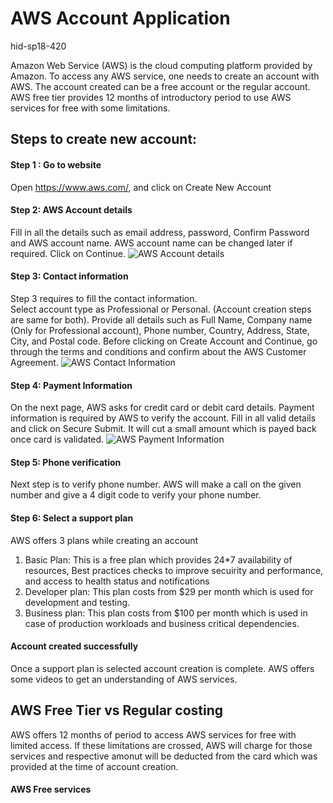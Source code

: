 # AWS Account Application 

hid-sp18-420

Amazon Web Service (AWS) is the cloud computing platform provided by Amazon.  To access any AWS service, one needs to create an account with AWS. The account created can be a free account or the regular account. AWS free tier provides 12 months of introductory period to use AWS services for free with some limitations. 

## Steps to create new account:

#### Step 1 : Go to website

Open https://www.aws.com/, and click on Create New Account

#### Step 2: AWS Account details

Fill in all the details such as email address, password, Confirm Password and AWS account name. AWS account name can be changed later if required. 
Click on Continue. 
![AWS Account details](https://github.com/cloudmesh-community/hid-sp18-420/blob/master/tutorial/images/aws%20step%202.jpg?raw=true)


#### Step 3: Contact information

Step 3 requires to fill the contact information.  
Select account type as Professional or Personal. (Account creation steps are same for both).
Provide all details such as Full Name, Company name (Only for Professional account), Phone number, Country, Address, State, City, and Postal code. 
Before clicking on Create Account and Continue, go through the terms and conditions and confirm about the AWS Customer Agreement. 
![AWS Contact Information](https://github.com/cloudmesh-community/hid-sp18-420/blob/master/tutorial/images/aws_account_step3.PNG?raw=true)

#### Step 4: Payment Information

On the next page, AWS asks for credit card or debit card details. Payment information is required by AWS to verify the account. 
Fill in all valid details and click on Secure Submit. 
It will cut a small amount which is payed back once card is validated. 
![AWS Payment Information](https://github.com/cloudmesh-community/hid-sp18-420/blob/master/tutorial/images/aws_account_payment.PNG?raw=true)


#### Step 5: Phone verification

Next step is to verify phone number. AWS will make a call on the given number and give a 4 digit code to verify your phone number. 

#### Step 6: Select a support plan 

AWS offers 3 plans while creating an account
1.	Basic Plan: This is a free plan which provides 24*7 availability of resources, Best practices checks to improve secuirity and performance, and access to health status and notifications
2.	Developer plan: This plan costs from $29 per month which is used for development and testing.
3.	Business plan: This plan costs from $100 per month which is used in case of production workloads and business critical dependencies. 

#### Account created successfully
Once a support plan is selected account creation is complete. AWS offers some videos to get an understanding of AWS services. 


## AWS Free Tier vs Regular costing

AWS offers 12 months of period to access AWS services for free with limited access. If these limitations are crossed, AWS will charge for those services and respective amonut will be deducted from the card which was provided at the time of account creation. 

#### AWS Free services



